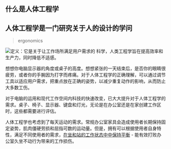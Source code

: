 ## 什么是人体工程学

## 人体工程学是一门研究关于人的设计的学问

> ergonomics

![](https://cn.humanscale.com/userFiles/images/ergonomics/Ergo_Niels-Humanscale.jpg)定义：它是关于让工作场所满足用户需求的 科学，人类工程学旨在提高效率和生产力，同时降低不适感。

想想你电脑显示器的角度或桌子的高度。想想紧张的一天结束后，是否你的眼睛很疲劳，或者你的手腕因为打字而疼痛。对于人体工程学的正确理解，可以通过调节工具以适应用户需求，把重点放在正确的姿势，以减少重复动作的影响，从而防止大多数工伤。

对于电脑的运用和现代工作空间内科技的快速改变，已大大提升对于人体工程学的需求。桌子、椅子、显示器、键盘和灯光，无论是在办公室还是在家创建工作区时，这些都需要进行评估。

人体工程学也考虑到了每天运动的需求。常规办公室家具会造成使用者长期保持固定姿势，肌肉僵硬劳损和屈指可数的运动量。但是，拥有可以根据使用者自身特性，满足不同使用者的需求，[在坐和站的工作状态中中保持平衡](https://cn.humanscale.com/products/standing-desks/float-table) - 能有效打败办公室久坐不动行为带来的工作损伤。